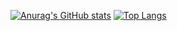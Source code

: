 <!--
**longxiucai/longxiucai** is a ✨ _special_ ✨ repository because its `README.md` (this file) appears on your GitHub profile.

Here are some ideas to get you started:

- 🔭 I’m currently working on ...
- 🌱 I’m currently learning ...
- 👯 I’m looking to collaborate on ...
- 🤔 I’m looking for help with ...
- 💬 Ask me about ...
- 📫 How to reach me: ...
- 😄 Pronouns: ...
- ⚡ Fun fact: ...

[![Readme Card](https://github-readme-stats.vercel.app/api/pin/?username=longxiucai&repo=sshclient)](https://github.com/longxiucai/sshclient)

-->
[![Anurag's GitHub stats](https://github-readme-stats.vercel.app/api?username=longxiucai&show_icons=true)](https://github.com/longxiucai)
[![Top Langs](https://github-readme-stats.vercel.app/api/top-langs/?username=anuraghazra&layout=compact)](https://longxiucai.github.io)
